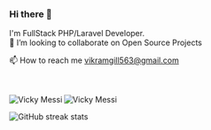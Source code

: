 ### Hi there 👋

   I'm FullStack PHP/Laravel Developer. <br/>
👯 I’m looking to collaborate on Open Source Projects

📫 How to reach me vikramgill563@gmail.com
<br/>
<br/>
<br/>


<p><img align="left" src="https://github-readme-stats.vercel.app/api/top-langs?username=vickymessii&show_icons=true&locale=en&layout=compact&theme=algolia&hide=python,c,tcl,c%2B%2B,html" alt="Vicky Messi" /></p>

<p><img align="center" src="https://github-readme-stats.vercel.app/api?username=vickymessii&show_icons=true&locale=en&theme=chartreuse-dark" alt="Vicky Messi" /></p>

![GitHub streak stats](https://github-readme-streak-stats.herokuapp.com/?user=vickymessii&theme=highcontrast&count_private=true)   

<!--
**vickymessii/vickymessii** is a ✨ _special_ ✨ repository because its `README.md` (this file) appears on your GitHub profile.

Here are some ideas to get you started:

- 🔭 I’m currently working on ...
- 🌱 I’m currently learning ...
- 👯 I’m looking to collaborate on ...
- 🤔 I’m looking for help with ...
- 💬 Ask me about ...
- 📫 How to reach me: ...
- 😄 Pronouns: ...
- ⚡ Fun fact: ...
-->
